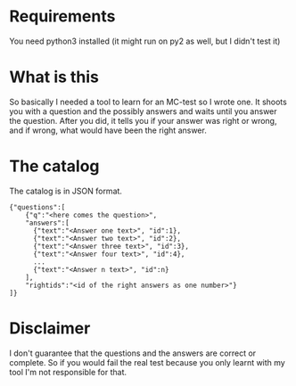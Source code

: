 # Requirements #
You need python3 installed (it might run on py2 as well, but I didn't test it)

# What is this #
So basically I needed a tool to learn for an MC-test so I wrote one. It shoots you with a question and the possibly answers and waits until you answer the question. After you did, it tells you if your answer was right or wrong, and if wrong, what would have been the right answer.

# The catalog #
The catalog is in JSON format.
```
{"questions":[
    {"q":"<here comes the question>",
    "answers":[
      {"text":"<Answer one text>", "id":1},
      {"text":"<Answer two text>", "id":2},
      {"text":"<Answer three text>", "id":3},
      {"text":"<Answer four text>", "id":4},
      ...
      {"text":"<Answer n text>", "id":n}
    ],
    "rightids":"<id of the right answers as one number>"}
]}
```

# Disclaimer #
I don't guarantee that the questions and the answers are correct or complete. So if you would fail the real test because you only learnt with my tool I'm not responsible for that.
